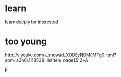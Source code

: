 # learn
learn deeply for interested
# too young
http://v.youku.com/v_show/id_XODEyNDM0MTg0.html?spm=a2h0j.11185381.listitem_page1.5!2~A




β
